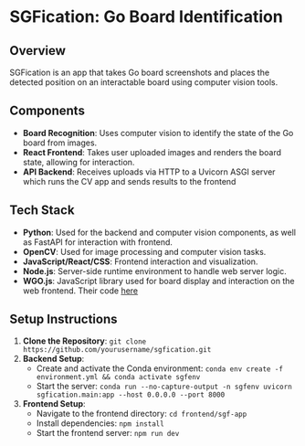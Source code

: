 # SGFication: Go Board Identification 

## Overview
SGFication is an app that takes Go board screenshots and places the detected position on an interactable board using computer vision tools.

## Components
- **Board Recognition**: Uses computer vision to identify the state of the Go board from images.
- **React Frontend**: Takes user uploaded images and renders the board state, allowing for interaction.
- **API Backend**: Receives uploads via HTTP to a Uvicorn ASGI server which runs the CV app and sends results to the frontend

## Tech Stack
- **Python**: Used for the backend and computer vision components, as well as FastAPI for interaction with frontend.
- **OpenCV**: Used for image processing and computer vision tasks.
- **JavaScript/React/CSS**: Frontend interaction and visualization.
- **Node.js**: Server-side runtime environment to handle web server logic.
- **WGO.js**: JavaScript library used for board display and interaction on the web frontend. Their code [here](https://github.com/waltheri/wgo.js/)

## Setup Instructions

1. **Clone the Repository**: `git clone https://github.com/yourusername/sgfication.git`
2. **Backend Setup**:
   - Create and activate the Conda environment: `conda env create -f environment.yml && conda activate sgfenv`
   - Start the server: `conda run --no-capture-output -n sgfenv uvicorn sgfication.main:app --host 0.0.0.0 --port 8000`
3. **Frontend Setup**:
   - Navigate to the frontend directory: `cd frontend/sgf-app`
   - Install dependencies: `npm install`
   - Start the frontend server: `npm run dev`
